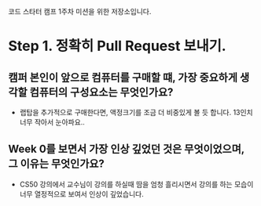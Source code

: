 코드 스타터 캠프 1주차 미션을 위한 저장소입니다.

# Step 1. 정확히 Pull Request 보내기.

## 캠퍼 본인이 앞으로 컴퓨터를 구매할 떄, 가장 중요하게 생각할 컴퓨터의 구성요소는 무엇인가요?
- 랩탑을 추가적으로 구매한다면, 액정크기를 조금 더 비중있게 볼 듯 합니다. 13인치 너무 작아서 눈아파요..

## Week 0를 보면서 가장 인상 깊었던 것은 무엇이었으며, 그 이유는 무엇인가요?
- CS50 강의에서 교수님이 강의를 하실때 땀을 엄청 흘리시면서 강의를 하는 모습이 너무 열정적으로 보여서 인상이 깊었습니다.

